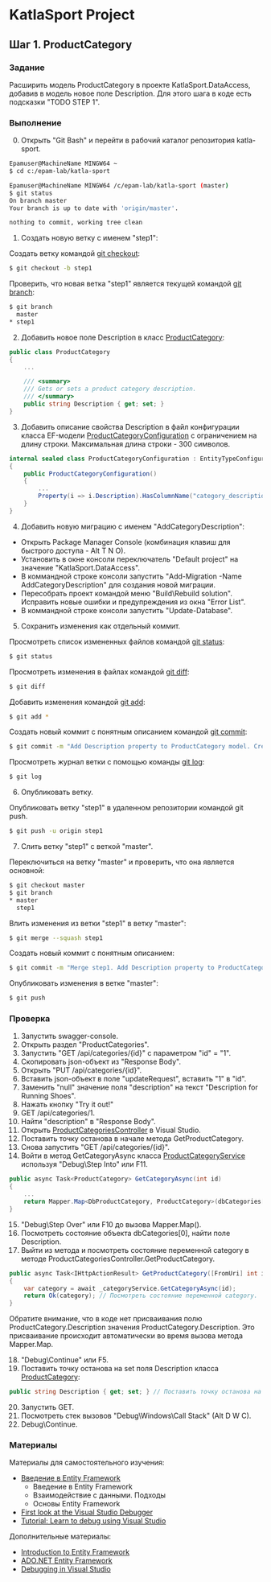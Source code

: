 # KatlaSport Project

## Шаг 1. ProductCategory

### Задание

Расширить модель ProductCategory в проекте KatlaSport.DataAccess, добавив в модель новое поле Description. Для этого шага в коде есть подсказки "TODO STEP 1".

### Выполнение

0. Открыть "Git Bash" и перейти в рабочий каталог репозитория katla-sport.

```sh
Epamuser@MachineName MINGW64 ~
$ cd c:/epam-lab/katla-sport

Epamuser@MachineName MINGW64 /c/epam-lab/katla-sport (master)
$ git status
On branch master
Your branch is up to date with 'origin/master'.

nothing to commit, working tree clean
```

1. Создать новую ветку с именем "step1":

Создать ветку командой [git checkout](https://git-scm.com/book/ru/v1/Ветвление-в-Git-Основы-ветвления-и-слияния):

```sh
$ git checkout -b step1
```

Проверить, что новая ветка "step1" является текущей командой [git branch](https://git-scm.com/book/ru/v1/Ветвление-в-Git-Управление-ветками):

```sh
$ git branch
  master
* step1
```

2. Добавить новое поле Description в класс [ProductCategory](../KatlaSport.DataAccess/ProductCatalogue/ProductCategory.cs):

```cs
public class ProductCategory
{
    ...

    /// <summary>
    /// Gets or sets a product category description.
    /// </summary>
    public string Description { get; set; }
}
```

3. Добавить описание свойства Description в файл конфигурации класса EF-модели [ProductCategoryConfiguration](../KatlaSport.DataAccess/ProductCatalogue/ProductCategoryConfiguration.cs) с ограничением на длину строки. Максимальная длина строки - 300 символов.

```cs
internal sealed class ProductCategoryConfiguration : EntityTypeConfiguration<ProductCategory>
{
    public ProductCategoryConfiguration()
    {
        ...
        Property(i => i.Description).HasColumnName("category_description").HasMaxLength(300);
    }
}
```

4. Добавить новую миграцию с именем "AddCategoryDescription":

* Открыть Package Manager Console (комбинация клавиш для быстрого доступа - Alt T N O).
* Установить в окне консоли переключатель "Default project" на значение "KatlaSport.DataAccess".
* В коммандной строке консоли запустить "Add-Migration -Name AddCategoryDescription" для создания новой миграции.
* Пересобрать проект командой меню "Build\Rebuild solution". Исправить новые ошибки и предупреждения из окна "Error List".
* В коммандной строке консоли запустить "Update-Database".

5. Сохранить изменения как отдельный коммит.

Просмотреть список измененных файлов командой [git status](https://git-scm.com/book/ru/v1/Основы-Git-Запись-изменений-в-репозиторий):

```sh
$ git status
```

Просмотреть изменения в файлах командой [git diff](https://git-scm.com/book/ru/v1/Основы-Git-Запись-изменений-в-репозиторий):

```sh
$ git diff
```

Добавить изменения командой [git add](https://git-scm.com/book/ru/v1/Основы-Git-Запись-изменений-в-репозиторий):

```sh
$ git add *
```

Создать новый коммит с понятным описанием командой [git commit](https://git-scm.com/book/ru/v1/Основы-Git-Запись-изменений-в-репозиторий):

```sh
$ git commit -m "Add Description property to ProductCategory model. Create a new migration AddCategoryDescription."
```

Просмотреть журнал ветки c помощью команды [git log](https://git-scm.com/book/ru/v1/Основы-Git-Просмотр-истории-коммитов):

```sh
$ git log
```

6. Опубликовать ветку.

Опубликовать ветку "step1" в удаленном репозитории командой git push.

```sh
$ git push -u origin step1
```

7. Слить ветку "step1" с веткой "master".

Переключиться на ветку "master" и проверить, что она является основной:

```sh
$ git checkout master
$ git branch
* master
  step1
```

Влить изменения из ветки "step1" в ветку "master":

```sh
$ git merge --squash step1
```

Создать новый коммит с понятным описанием:

```sh
$ git commit -m "Merge step1. Add Description property to ProductCategory model. Create a new migration AddCategoryDescription."
```

Опубликовать изменения в ветке "master":

```sh
$ git push
```

### Проверка

1. Запустить swagger-console.
2. Открыть раздел "ProductCategories".
3. Запустить "GET /api/categories/{id}" с параметром "id" = "1".
4. Скопировать json-объект из "Response Body".
5. Открыть "PUT /api/categories/{id}".
6. Вставить json-объект в поле "updateRequest", вставить "1" в "id".
7. Заменить "null" значение поля "description" на текст "Description for Running Shoes".
8. Нажать кнопку "Try it out!"
9. GET /api/categories/1.
10. Найти "description" в "Response Body".
11. Открыть [ProductCategoriesController](../KatlaSport.WebApi/Controllers/ProductCategoriesController.cs) в Visual Studio.
12. Поставить точку останова в начале метода GetProductCategory.
13. Снова запустить "GET /api/categories/{id}".
14. Войти в метод GetCategoryAsync класса [ProductCategoryService](../KatlaSport.Services/ProductManagement/ProductCategoryService.cs) используя "Debug\Step Into" или F11.

```cs
public async Task<ProductCategory> GetCategoryAsync(int id)
{
    ...
    return Mapper.Map<DbProductCategory, ProductCategory>(dbCategories[0]); // Посмотреть dbCategories[0].
}
```

15. "Debug\Step Over" или F10 до вызова Mapper.Map().
16. Посмотреть состояние объекта dbCategories[0], найти поле Description.
17. Выйти из метода и посмотреть состояние переменной category в методе ProductCategoriesController.GetProductCategory.

```cs
public async Task<IHttpActionResult> GetProductCategory([FromUri] int id)
{
    var category = await _categoryService.GetCategoryAsync(id);
    return Ok(category); // Посмотреть состояние переменной category.
}
```

Обратите внимание, что в коде нет присваивания полю ProductCategory.Description значения ProductCategory.Description. Это присваивание происходит автоматически во время вызова метода Mapper.Map.

18. "Debug\Continue" или F5.
19. Поставить точку останова на set поля Description класса [ProductCategory](../KatlaSport.Services.Models/ProductManagement/ProductCategory.cs):

```cs
public string Description { get; set; } // Поставить точку останова на set.
```

20. Запустить GET.
21. Посмотреть стек вызовов "Debug\Windows\Call Stack" (Alt D W C).
22. Debug\Continue.

### Материалы

Материалы для самостоятельного изучения:
* [Введение в Entity Framework](https://metanit.com/sharp/entityframework/1.1.php)
  * Введение в Entity Framework
  * Взаимодействие с данными. Подходы
  * Основы Entity Framework
* [First look at the Visual Studio Debugger](https://docs.microsoft.com/en-us/visualstudio/debugger/debugger-feature-tour)
* [Tutorial: Learn to debug using Visual Studio](https://docs.microsoft.com/en-us/visualstudio/debugger/getting-started-with-the-debugger)

Дополнительные материалы:
* [Introduction to Entity Framework](https://msdn.microsoft.com/en-us/library/aa937723(v=vs.113).aspx)
* [ADO.NET Entity Framework](https://docs.microsoft.com/en-us/dotnet/framework/data/adonet/ef/)
* [Debugging in Visual Studio](https://docs.microsoft.com/en-us/visualstudio/debugger/index)